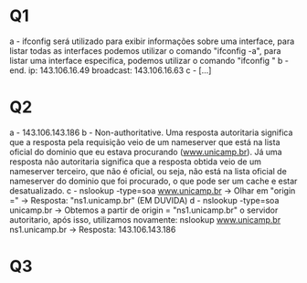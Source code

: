 # Q1
a - ifconfig será utilizado para exibir informações sobre uma interface, para listar todas as interfaces podemos utilizar o comando "ifconfig -a", para listar uma interface especifica, podemos utilizar o comando "ifconfig <!nome da interface!>"
b - end. ip: 143.106.16.49  broadcast: 143.106.16.63
c - [...]
# Q2
a - 143.106.143.186
b - Non-authoritative. Uma resposta autoritaria significa que a resposta pela requisição veio de um nameserver que está na lista oficial do dominio que eu estava procurando (www.unicamp.br). Já uma resposta não autoritaria significa que a resposta obtida veio de um nameserver terceiro, que não é oficial, ou seja, não está na lista oficial de nameserver do dominio que foi procurado, o que pode ser um cache e estar desatualizado.
c - nslookup -type=soa www.unicamp.br -> Olhar em "origin =" -> Resposta: "ns1.unicamp.br" (EM DUVIDA)
d - nslookup -type=soa unicamp.br -> Obtemos a partir de origin = "ns1.unicamp.br" o servidor autoritario, após isso, utilizamos novamente: nslookup www.unicamp.br ns1.unicamp.br -> Resposta: 143.106.143.186

# Q3
